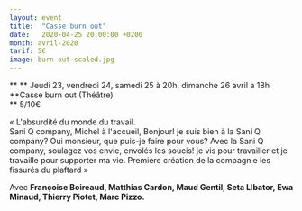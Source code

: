 ```yaml
---
layout: event
title:  "Casse burn out"
date:   2020-04-25 20:00:00 +0200
month: avril-2020
tarif: 5€
image: burn-out-scaled.jpg
---
```


**
**
Jeudi 23, vendredi 24, samedi 25 à 20h, dimanche 26 avril à 18h  
**Casse burn out (Théâtre)  
** 5/10€

« L'absurdité du monde du travail.<br /> Sani Q company, Michel à l'accueil, Bonjour! je suis bien à la Sani Q company? Oui monsieur, que puis-je faire pour vous? Avec la Sani Q company, soulagez vos envie, envolés les soucis! je vis pour travailler et je travaille pour supporter ma vie. Première création de la compagnie les fissurés du plaftard »

Avec **Françoise Boireaud, Matthias Cardon, Maud Gentil, Seta Llbator, Ewa Minaud, Thierry Piotet, Marc Pizzo.**
